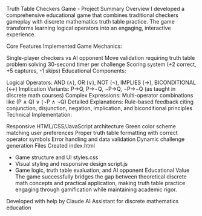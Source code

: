 Truth Table Checkers Game - Project Summary
Overview
I developed a comprehensive educational game that combines traditional checkers gameplay with discrete mathematics truth table practice. The game transforms learning logical operators into an engaging, interactive experience.

Core Features Implemented
Game Mechanics:

Single-player checkers vs AI opponent
Move validation requiring truth table problem solving
30-second timer per challenge
Scoring system (+2 correct, +5 captures, -1 skips)
Educational Components:

Logical Operators: AND (∧), OR (∨), NOT (¬), IMPLIES (→), BICONDITIONAL (↔)
Implication Variants: P→Q, P→¬Q, ¬P→Q, ¬P→¬Q (as taught in discrete math courses)
Complex Expressions: Multi-operator combinations like (P ∧ Q) ∨ (¬P ∧ ¬Q)
Detailed Explanations: Rule-based feedback citing conjunction, disjunction, negation, implication, and biconditional principles
Technical Implementation:

Responsive HTML/CSS/JavaScript architecture
Green color scheme matching user preferences
Proper truth table formatting with correct operator symbols
Error handling and data validation
Dynamic challenge generation
Files Created
index.html
 - Game structure and UI
styles.css
 - Visual styling and responsive design
script.js
 - Game logic, truth table evaluation, and AI opponent
Educational Value
The game successfully bridges the gap between theoretical discrete math concepts and practical application, making truth table practice engaging through gamification while maintaining academic rigor.

Developed with help by Claude AI Assistant for discrete mathematics education

